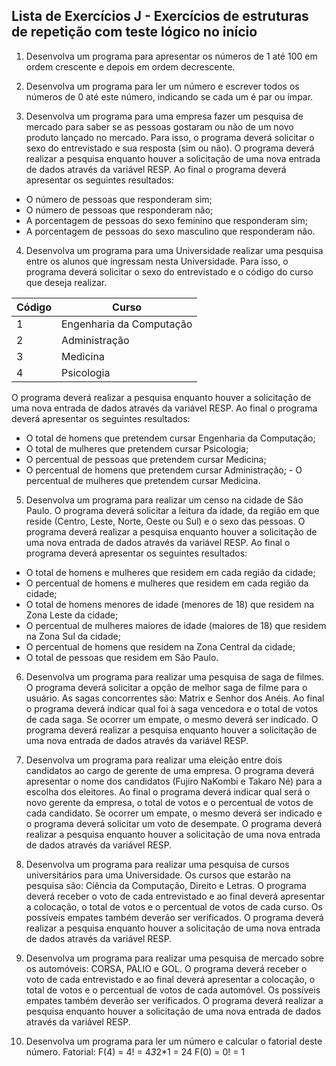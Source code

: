## Lista de Exercícios J - Exercícios de estruturas de repetição com teste lógico no início 
 
1) Desenvolva um programa para apresentar os números de 1 até 100 em ordem crescente e depois em ordem decrescente. 
 
2) Desenvolva um programa para ler um número e escrever todos os números de 0 até este número, indicando se cada um é par ou ímpar. 
 
3) Desenvolva um programa para uma empresa fazer um pesquisa de mercado para saber se as pessoas gostaram ou não de um novo produto lançado no mercado. Para isso, o programa deverá solicitar o sexo do entrevistado e sua resposta (sim ou não). O programa deverá realizar a pesquisa enquanto houver a solicitação de uma nova entrada de dados através da variável RESP. Ao final o programa deverá apresentar os seguintes resultados: 
-	O número de pessoas que responderam sim; 
-	O número de pessoas que responderam não; 
-	A porcentagem de pessoas do sexo feminino que responderam sim; 
-	A porcentagem de pessoas do sexo masculino que responderam não. 
 
4) Desenvolva um programa para uma Universidade realizar uma pesquisa entre os alunos que ingressam nesta Universidade. Para isso, o programa deverá solicitar o sexo do entrevistado e o código do curso que deseja realizar. 

|Código|Curso| 
|---|---|
|1|	Engenharia da Computação |
|2|	Administração| 
|3|	Medicina| 
|4|	Psicologia|

O programa deverá realizar a pesquisa enquanto houver a solicitação de uma nova entrada de dados através da variável RESP. Ao final o programa deverá apresentar os seguintes resultados: 
-	O total de homens que pretendem cursar Engenharia da Computação; 
-	O total de mulheres que pretendem cursar Psicologia; 
-	O percentual de pessoas que pretendem cursar Medicina; 
-	O percentual de homens que pretendem cursar Administração; - 	O percentual de mulheres que pretendem cursar Medicina. 
 
5) Desenvolva um programa para realizar um censo na cidade de São Paulo. O programa deverá solicitar a leitura da idade, da região em que reside (Centro, Leste, Norte, Oeste ou Sul) e o sexo das pessoas. O programa deverá realizar a pesquisa enquanto houver a solicitação de uma nova entrada de dados através da variável RESP. Ao final o programa deverá apresentar os seguintes resultados: 
-	O total de homens e mulheres que residem em cada região da cidade; 
-	O percentual de homens e mulheres que residem em cada região da cidade; 
-	O total de homens menores de idade (menores de 18) que residem na Zona Leste da cidade; 
-	O percentual de mulheres maiores de idade (maiores de 18) que residem na Zona Sul da cidade; 
-	O percentual de homens que residem na Zona Central da cidade;
- 	O total de pessoas que residem em São Paulo. 
 
6) Desenvolva um programa para realizar uma pesquisa de saga de filmes. O programa deverá solicitar a opção de melhor saga de filme para o usuário. As sagas concorrentes são: Matrix e Senhor dos Anéis. Ao final o programa deverá indicar qual foi à saga vencedora e o total de votos de cada saga. Se ocorrer um empate, o mesmo deverá ser indicado. O programa deverá realizar a pesquisa enquanto houver a solicitação de uma nova entrada de dados através da variável RESP. 
 
7) Desenvolva um programa para realizar uma eleição entre dois candidatos ao cargo de gerente de uma empresa. O programa deverá apresentar o nome dos candidatos (Fujiro NaKombi e Takaro Né) para a escolha dos eleitores. Ao final o programa deverá indicar qual será o novo gerente da empresa, o total de votos e o percentual de votos de cada candidato. Se ocorrer um empate, o mesmo deverá ser indicado e o programa deverá solicitar um voto de desempate. O programa deverá realizar a pesquisa enquanto houver a solicitação de uma nova entrada de dados através da variável RESP. 
 
8) Desenvolva um programa para realizar uma pesquisa de cursos universitários para uma Universidade. Os cursos que estarão na pesquisa são: Ciência da Computação, Direito e Letras. O programa deverá receber o voto de cada entrevistado e ao final deverá apresentar a colocação, o total de votos e o percentual de votos de cada curso. Os possíveis empates também deverão ser verificados. O programa deverá realizar a pesquisa enquanto houver a solicitação de uma nova entrada de dados através da variável RESP. 
 
9) Desenvolva um programa para realizar uma pesquisa de mercado sobre os automóveis: CORSA, PALIO e GOL. O programa deverá receber o voto de cada entrevistado e ao final deverá apresentar a colocação, o total de votos e o percentual de votos de cada automóvel. Os possíveis empates também deverão ser verificados. O programa deverá realizar a pesquisa enquanto houver a solicitação de uma nova entrada de dados através da variável RESP. 
 
10)  Desenvolva um programa para ler um número e calcular o fatorial deste número. 
 	Fatorial: F(4) = 4! = 4*3*2*1 = 24 
 	 	  F(0) = 0! = 1 
